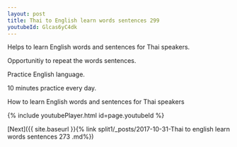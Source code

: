 ```yaml
---
layout: post
title: Thai to English learn words sentences 299 
youtubeId: Glcas6yC4dk
---
```

 
 
Helps to learn English words and sentences for Thai speakers.

Opportunitiy to repeat the words sentences. 

Practice English language. 
 
10 minutes practice every day. 
 
How to learn English words and sentences for Thai speakers 
 
{% include youtubePlayer.html id=page.youtubeId %}
 
 
[Next]({{ site.baseurl }}{% link  split1/_posts/2017-10-31-Thai to english learn words sentences 273 .md%})
 
